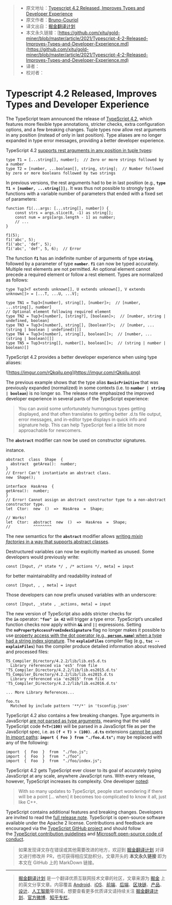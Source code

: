 > * 原文地址：[Typescript 4.2 Released, Improves Types and Developer Experience](https://www.infoq.com/news/2021/02/typescript-4-2-released/)
> * 原文作者：[Bruno-Couriol](https://www.infoq.com/profile/Bruno-Couriol/)
> * 译文出自：[掘金翻译计划](https://github.com/xitu/gold-miner)
> * 本文永久链接：[https://github.com/xitu/gold-miner/blob/master/article/2021/Typescript-4-2-Released-Improves-Types-and-Developer-Experience.md](https://github.com/xitu/gold-miner/blob/master/article/2021/Typescript-4-2-Released-Improves-Types-and-Developer-Experience.md)
> * 译者：
> * 校对者：

# Typescript 4.2 Released, Improves Types and Developer Experience


The TypeScript team announced the release of [TypeScript 4.2](https://devblogs.microsoft.com/typescript/announcing-typescript-4-2/), which features more flexible type annotations, stricter checks, extra configuration options, and a few breaking changes. Tuple types now allow rest arguments in any position (instead of only in last position). Type aliases are no longer expanded in type error messages, providing a better developer experience.

TypeScript 4.2 [supports rest arguments in any position in tuple types](https://github.com/microsoft/TypeScript/pull/41544):

```
type T1 = [...string[], number];  // Zero or more strings followed by a number
type T2 = [number, ...boolean[], string, string];  // Number followed by zero or more booleans followed by two strings

```

In previous versions, the rest arguments had to be in last position (e.g., **`type T1 = [number, ...string[]];`**. It was thus not possible to strongly type functions with a variable number of parameters that ended with a fixed set of parameters:

```
function f1(...args: [...string[], number]) {
    const strs = args.slice(0, -1) as string[];
    const num = args[args.length - 1] as number;
    // ...
}

f1(5);
f1('abc', 5);
f1('abc', 'def', 5);
f1('abc', 'def', 5, 6);  // Error

```

The function **`f1`** has an indefinite number of arguments of type **`string`**, followed by a parameter of type **`number`**. **`f1`** can now be typed accurately. Multiple rest elements are not permitted. An optional element cannot precede a required element or follow a rest element. Types are normalized as follows:

```
type Tup3<T extends unknown[], U extends unknown[], V extends unknown[]> = [...T, ...U, ...V];

type TN1 = Tup3<[number], string[], [number]>;  // [number, ...string[], number]
// Optional element following required element
type TN2 = Tup3<[number], [string?], [boolean]>;  // [number, string | undefined, boolean]
type TN3 = Tup3<[number], string[], [boolean?]>;  // [number, ...(string | boolean | undefined)[]]
type TN4 = Tup3<[number], string[], boolean[]>;  // [number, ...(string | boolean)[]]
type TN5 = Tup3<string[], number[], boolean[]>;  // (string | number | boolean)[] 

```

TypeScript 4.2 provides a better developer experience when using type aliases:

![https://imgur.com/rQkqilu.png](https://imgur.com/rQkqilu.png)

The previous example shows that the type alias **`BasicPrimitive`** that was previously expanded (normalized) in some contexts (i.e. to **`number | string | boolean`**) is no longer so. The release note emphasized the improved developer experience in several parts of the TypeScript experience:

> You can avoid some unfortunately humongous types getting displayed, and that often translates to getting better .d.ts file output, error messages, and in-editor type displays in quick info and signature help. This can help TypeScript feel a little bit more approachable for newcomers.

The **`abstract`** modifier can now be used on constructor signatures.

instance.

```
abstract  class  Shape  {
  abstract  getArea():  number;
}  
// Error! Can't instantiate an abstract class.  
new  Shape();

interface  HasArea  {  
getArea():  number;  
}  
// Error! Cannot assign an abstract constructor type to a non-abstract constructor type.  
let  Ctor:  new  ()  =>  HasArea  =  Shape;

// Works!
let  Ctor:  abstract  new  ()  =>  HasArea  =  Shape;  
//          ^^^^^^^^

```

The new semantics for the **`abstract`** modifier allows [writing *mixin factories* in a way that supports abstract classes](https://github.com/microsoft/TypeScript/pull/36392).

Destructured variables can now be explicitly marked as unused. Some developers would previously write:

```
const [Input, /* state */ , /* actions */, meta] = input 

```

for better maintainability and readability instead of

```
const [Input, , , meta] = input 

```

Those developers can now prefix unused variables with an underscore:

```
const [Input, _state , _actions, meta] = input

```

The new version of TypeScript also adds stricter checks for the **`in`** operator: **`"foo" in 42`** will trigger a type error. TypeScript’s uncalled function checks now apply within **`&&`** and **`||`** expressions. Setting the **`noPropertyAccessFromIndexSignature`** flag no longer makes it possible to use [property access with the dot operator (e.g., **`person.name`**) when a type had a string index signature](https://devblogs.microsoft.com/typescript/announcing-typescript-4-2/#no-property-access-index-signature). The **`explainFiles`** compiler flag (e.g., **`tsc --explainFiles`**) has the compiler produce detailed information about resolved and processed files:

```
TS_Compiler_Directory/4.2.2/lib/lib.es5.d.ts
  Library referenced via 'es5' from file 'TS_Compiler_Directory/4.2.2/lib/lib.es2015.d.ts'
TS_Compiler_Directory/4.2.2/lib/lib.es2015.d.ts
  Library referenced via 'es2015' from file 'TS_Compiler_Directory/4.2.2/lib/lib.es2016.d.ts'

... More Library References...

foo.ts
  Matched by include pattern '**/*' in 'tsconfig.json'

```

TypeScript 4.2 also contains a few breaking changes. Type arguments in JavaScript [are not parsed as type arguments](https://devblogs.microsoft.com/typescript/announcing-typescript-4-2/#type-arguments-in-javascript-are-not-parsed-as-type-arguments), meaning that the valid TypeScript code **`f<T>(100)`** will be parsed in a JavaScript file as per the JavaScript spec, i.e. as **`(f < T) > (100)`**. **`.d.ts`** extensions [cannot be used In import paths](https://devblogs.microsoft.com/typescript/announcing-typescript-4-2/#d-ts-extensions-cannot-be-used-in-import-paths): **`import { Foo } from "./foo.d.ts";`** may be replaced with any of the following:

```
import  {  Foo  }  from  "./foo.js";
import  {  Foo  }  from  "./foo";
import  {  Foo  }  from  "./foo/index.js";

```

TypeScript 4.2 gets TypeScript ever closer to its goal of accurately typing JavaScript at any scale, anywhere JavaScript runs. With every release, however, TypeScript increases its complexity. One developer [noted](https://blog.bitsrc.io/typescript-4-2-is-here-what-is-new-good-and-bad-b734a3aa0050):

> With so many updates to TypeScript, people start wondering if there will be a point [… when] it becomes too complicated to know it all, just like C++.

TypeScript contains additional features and breaking changes. Developers are invited to read the [full release note](https://devblogs.microsoft.com/typescript/announcing-typescript-4-2). TypeScript is open-source software available under the Apache 2 license. Contributions and feedback are encouraged via the [TypeScript GitHub project](https://github.com/Microsoft/TypeScript/) and should follow the [TypeScript contribution guidelines](https://github.com/Microsoft/TypeScript/blob/master/CONTRIBUTING.md) and [Microsoft open-source code of conduct](https://opensource.microsoft.com/codeofconduct/).
> 如果发现译文存在错误或其他需要改进的地方，欢迎到 [掘金翻译计划](https://github.com/xitu/gold-miner) 对译文进行修改并 PR，也可获得相应奖励积分。文章开头的 **本文永久链接** 即为本文在 GitHub 上的 MarkDown 链接。

---

> [掘金翻译计划](https://github.com/xitu/gold-miner) 是一个翻译优质互联网技术文章的社区，文章来源为 [掘金](https://juejin.im) 上的英文分享文章。内容覆盖 [Android](https://github.com/xitu/gold-miner#android)、[iOS](https://github.com/xitu/gold-miner#ios)、[前端](https://github.com/xitu/gold-miner#前端)、[后端](https://github.com/xitu/gold-miner#后端)、[区块链](https://github.com/xitu/gold-miner#区块链)、[产品](https://github.com/xitu/gold-miner#产品)、[设计](https://github.com/xitu/gold-miner#设计)、[人工智能](https://github.com/xitu/gold-miner#人工智能)等领域，想要查看更多优质译文请持续关注 [掘金翻译计划](https://github.com/xitu/gold-miner)、[官方微博](http://weibo.com/juejinfanyi)、[知乎专栏](https://zhuanlan.zhihu.com/juejinfanyi)。
